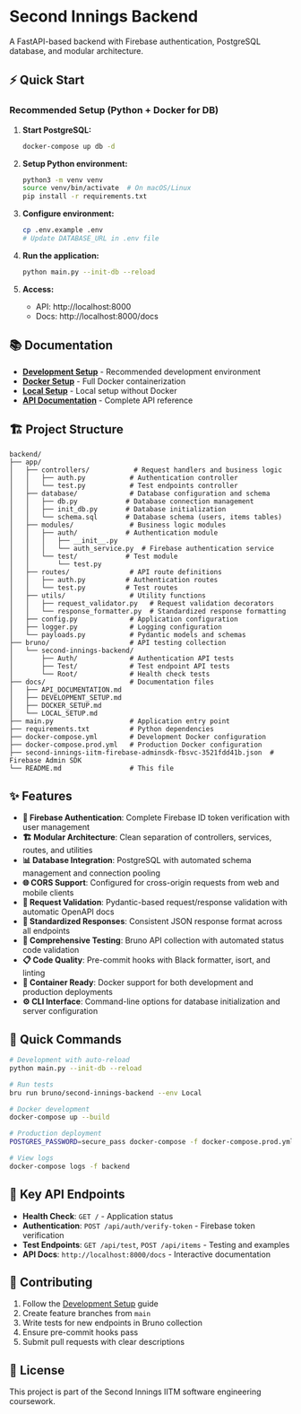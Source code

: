 # Second Innings Backend

A FastAPI-based backend with Firebase authentication, PostgreSQL database, and modular architecture.

## ⚡ Quick Start

### Recommended Setup (Python + Docker for DB)

1. **Start PostgreSQL:**
   ```bash
   docker-compose up db -d
   ```

2. **Setup Python environment:**
   ```bash
   python3 -m venv venv
   source venv/bin/activate  # On macOS/Linux
   pip install -r requirements.txt
   ```

3. **Configure environment:**
   ```bash
   cp .env.example .env
   # Update DATABASE_URL in .env file
   ```

4. **Run the application:**
   ```bash
   python main.py --init-db --reload
   ```

5. **Access:**
   - API: http://localhost:8000
   - Docs: http://localhost:8000/docs

## 📚 Documentation

- **[Development Setup](docs/DEVELOPMENT_SETUP.md)** - Recommended development environment
- **[Docker Setup](docs/DOCKER_SETUP.md)** - Full Docker containerization
- **[Local Setup](docs/LOCAL_SETUP.md)** - Local setup without Docker
- **[API Documentation](docs/API_DOCUMENTATION.md)** - Complete API reference

## 🏗️ Project Structure

```
backend/
├── app/
│   ├── controllers/           # Request handlers and business logic
│   │   ├── auth.py           # Authentication controller
│   │   └── test.py           # Test endpoints controller
│   ├── database/             # Database configuration and schema
│   │   ├── db.py            # Database connection management
│   │   ├── init_db.py       # Database initialization
│   │   └── schema.sql       # Database schema (users, items tables)
│   ├── modules/              # Business logic modules
│   │   ├── auth/            # Authentication module
│   │   │   ├── __init__.py
│   │   │   └── auth_service.py  # Firebase authentication service
│   │   └── test/            # Test module
│   │       └── test.py
│   ├── routes/               # API route definitions
│   │   ├── auth.py          # Authentication routes
│   │   └── test.py          # Test routes
│   ├── utils/                # Utility functions
│   │   ├── request_validator.py   # Request validation decorators
│   │   └── response_formatter.py  # Standardized response formatting
│   ├── config.py             # Application configuration
│   ├── logger.py             # Logging configuration
│   └── payloads.py           # Pydantic models and schemas
├── bruno/                    # API testing collection
│   └── second-innings-backend/
│       ├── Auth/             # Authentication API tests
│       ├── Test/             # Test endpoint API tests
│       └── Root/             # Health check tests
├── docs/                     # Documentation files
│   ├── API_DOCUMENTATION.md
│   ├── DEVELOPMENT_SETUP.md
│   ├── DOCKER_SETUP.md
│   └── LOCAL_SETUP.md
├── main.py                   # Application entry point
├── requirements.txt          # Python dependencies
├── docker-compose.yml        # Development Docker configuration
├── docker-compose.prod.yml   # Production Docker configuration
├── second-innings-iitm-firebase-adminsdk-fbsvc-3521fdd41b.json  # Firebase Admin SDK
└── README.md                 # This file
```

## ✨ Features

- **🔐 Firebase Authentication**: Complete Firebase ID token verification with user management
- **🏗️ Modular Architecture**: Clean separation of controllers, services, routes, and utilities
- **📊 Database Integration**: PostgreSQL with automated schema management and connection pooling
- **🌐 CORS Support**: Configured for cross-origin requests from web and mobile clients
- **📝 Request Validation**: Pydantic-based request/response validation with automatic OpenAPI docs
- **🔄 Standardized Responses**: Consistent JSON response format across all endpoints
- **🧪 Comprehensive Testing**: Bruno API collection with automated status code validation
- **📋 Code Quality**: Pre-commit hooks with Black formatter, isort, and linting
- **🐳 Container Ready**: Docker support for both development and production deployments
- **⚙️ CLI Interface**: Command-line options for database initialization and server configuration

## 🔧 Quick Commands

```bash
# Development with auto-reload
python main.py --init-db --reload

# Run tests
bru run bruno/second-innings-backend --env Local

# Docker development
docker-compose up --build

# Production deployment
POSTGRES_PASSWORD=secure_pass docker-compose -f docker-compose.prod.yml up -d

# View logs
docker-compose logs -f backend
```

## 🔗 Key API Endpoints

- **Health Check**: `GET /` - Application status
- **Authentication**: `POST /api/auth/verify-token` - Firebase token verification
- **Test Endpoints**: `GET /api/test`, `POST /api/items` - Testing and examples
- **API Docs**: `http://localhost:8000/docs` - Interactive documentation

## 🤝 Contributing

1. Follow the [Development Setup](docs/DEVELOPMENT_SETUP.md) guide
2. Create feature branches from `main`
3. Write tests for new endpoints in Bruno collection
4. Ensure pre-commit hooks pass
5. Submit pull requests with clear descriptions

## 📄 License

This project is part of the Second Innings IITM software engineering coursework.
